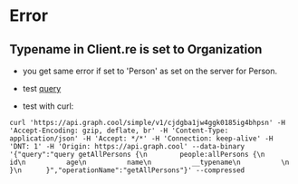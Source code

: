 # Error

## Typename in Client.re is set to Organization

* you get same error if set to 'Person' as set on the server for Person.

* test [query](https://graphqlbin.com/xkKDfL)

* test with curl:

```
curl 'https://api.graph.cool/simple/v1/cjdgba1jw4ggk0185ig4bhpsn' -H 'Accept-Encoding: gzip, deflate, br' -H 'Content-Type: application/json' -H 'Accept: */*' -H 'Connection: keep-alive' -H 'DNT: 1' -H 'Origin: https://api.graph.cool' --data-binary '{"query":"query getAllPersons {\n        people:allPersons {\n          id\n          age\n          name\n          __typename\n          \n        }\n      }","operationName":"getAllPersons"}' --compressed
```
